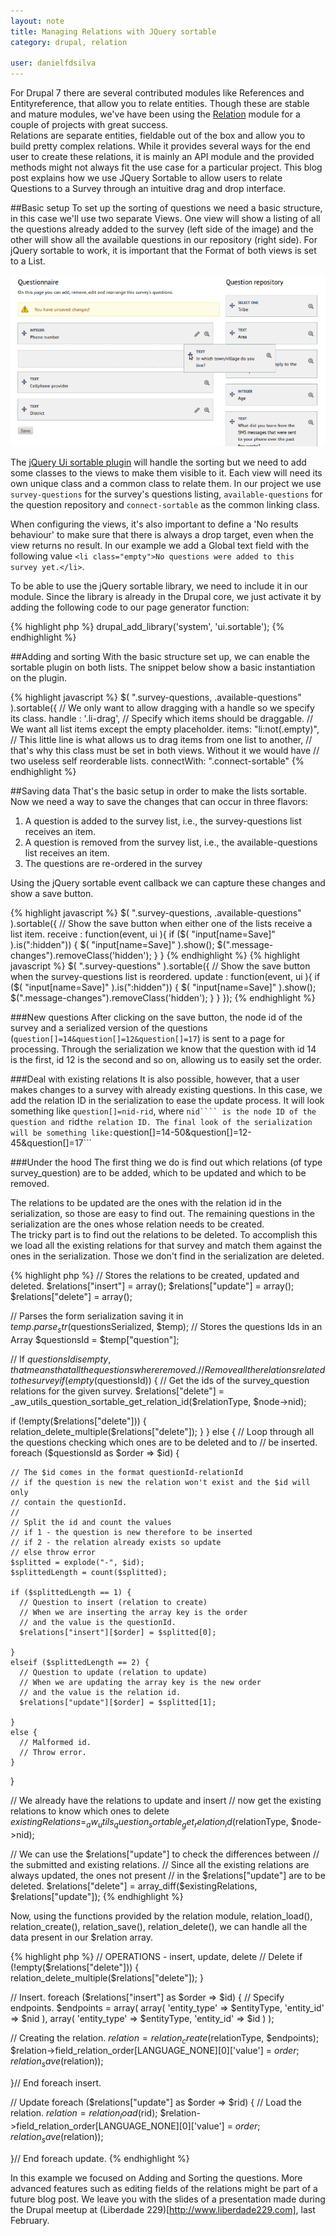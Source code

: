 ```yaml
---
layout: note
title: Managing Relations with JQuery sortable
category: drupal, relation

user: danielfdsilva
---
```

For Drupal 7 there are several contributed modules like References and Entityreference, that allow you to relate entities. Though these are stable and mature modules, we've have been using the [Relation](http://www.drupal.org/relation) module for a couple of projects with great success.  
Relations are separate entities, fieldable out of the box and allow you to build pretty complex relations. While it provides several ways for the end user to create these relations, it is mainly an API module and the provided methods might not always fit the use case for a particular project. This blog post explains how we use JQuery Sortable to allow users to relate Questions to a Survey through an intuitive drag and drop interface.

##Basic setup
To set up the sorting of questions we need a basic structure, in this case we'll use two separate Views. One view will show a listing of all the questions already added to the survey (left side of the image) and the other will show all the available questions in our repository (right side). For jQuery sortable to work, it is important that the Format of both views is set to a List.

![Managing relations through drag and drop](/images/notes/rearrange.png)

The [jQuery Ui sortable plugin](http://jqueryui.com/sortable/) will handle the sorting but we need to add some classes to the views to make them visible to it. Each view will need its own unique class and a common class to relate them. In our project we use ```survey-questions``` for the survey's questions listing, ```available-questions``` for the question repository and ```connect-sortable``` as the common linking class.

When configuring the views, it's also important to define a 'No results behaviour' to make sure that there is always a drop target, even when the view returns no result. In our example we add a Global text field with the following value ```<li class="empty">No questions were added to this survey yet.</li>```.

To be able to use the jQuery sortable library, we need to include it in our module. Since the library is already in the Drupal core, we just activate it by adding the following code to our page generator function:

{% highlight php %}
drupal_add_library('system', 'ui.sortable');
{% endhighlight %}

##Adding and sorting
With the basic structure set up, we can enable the sortable plugin on both lists. The snippet below show a basic instantiation on the plugin.

{% highlight javascript %}
$( ".survey-questions, .available-questions" ).sortable({
  // We only want to allow dragging with a handle so we specify its class.
  handle : '.li-drag',
  // Specify which items should be draggable.
  // We want all list items except the empty placeholder.
  items: "li:not(.empty)",
  // This little line is what allows us to drag items from one list to another,
  // that's why this class must be set in both views. Without it we would have
  // two useless self reorderable lists. 
  connectWith: ".connect-sortable"
{% endhighlight %}

##Saving data
That's the basic setup in order to make the lists sortable. Now we need a way to save the changes that can occur in three flavors:

1. A question is added to the survey list, i.e., the survey-questions list receives an item.
2. A question is removed from the survey list, i.e., the available-questions list receives an item.
3. The questions are re-ordered in the survey
 
Using the jQuery sortable event callback we can capture these changes and show a save button.

{% highlight javascript %}
$( ".survey-questions, .available-questions" ).sortable({
  // Show the save button when either one of the lists receive a list item.
  receive : function(event, ui ){
    if ($( "input[name=Save]" ).is(":hidden")) {
      $( "input[name=Save]" ).show();
      $(".message-changes").removeClass('hidden');
    }
  }
{% endhighlight %}
{% highlight javascript %}
$( ".survey-questions" ).sortable({
  // Show the save button when the survey-questions list is reordered.
  update : function(event, ui ){
    if ($( "input[name=Save]" ).is(":hidden")) {
      $( "input[name=Save]" ).show();
      $(".message-changes").removeClass('hidden');
    }
  }
});
{% endhighlight %}

###New questions
After clicking on the save button, the node id of the survey and a serialized version of the questions (```question[]=14&question[]=12&question[]=17```) is sent to a page for processing. Through the serialization we know that the question with id 14 is the first, id 12 is the second and so on, allowing us to easily set the order.

###Deal with existing relations
It is also possible, however, that a user makes changes to a survey with already existing questions. In this case, we add the relation ID in the serialization to ease the update process. It will look something like ```question[]=nid-rid```, where ```nid```` is the node ID of the question and ```rid``` the relation ID. The final look of the serialization will be something like: ```question[]=14-50&question[]=12-45&question[]=17```

###Under the hood
The first thing we do is find out which relations (of type survey_question) are to be added, which to be updated and which to be removed.

The relations to be updated are the ones with the relation id in the serialization, so those are easy to find out. The remaining questions in the serialization are the ones whose relation needs to be created.  
The tricky part is to find out the relations to be deleted. To accomplish this we load all the existing relations for that survey and match them against the ones in the serialization. Those we don't find in the serialization are deleted.

{% highlight php %}
// Stores the relations to be created, updated and deleted.
$relations["insert"] = array();
$relations["update"] = array();
$relations["delete"] = array();

// Parses the form serialization saving it in $temp.
parse_str($questionsSerialized, $temp);
// Stores the questions Ids in an Array
$questionsId = $temp["question"];

// If $questionsId is empty, that means that all the questions where removed.
// Remove all the relations related to the survey
if (empty($questionsId)) {
  // Get the ids of the survey_question relations for the given survey.
  $relations["delete"] = _aw_utils_question_sortable_get_relation_id($relationType, $node->nid);

  if (!empty($relations["delete"])) {
    relation_delete_multiple($relations["delete"]);
  }
}
else {
  // Loop through all the questions checking which ones are to be deleted and to
  // be inserted.
  foreach ($questionsId as $order => $id) {

    // The $id comes in the format questionId-relationId
    // if the question is new the relation won't exist and the $id will only
    // contain the questionId.
    // 
    // Split the id and count the values
    // if 1 - the question is new therefore to be inserted
    // if 2 - the relation already exists so update
    // else throw error
    $splitted = explode("-", $id);
    $splittedLength = count($splitted);

    if ($splittedLength == 1) {
      // Question to insert (relation to create)
      // When we are inserting the array key is the order
      // and the value is the questionId.
      $relations["insert"][$order] = $splitted[0];

    }
    elseif ($splittedLength == 2) {
      // Question to update (relation to update)
      // When we are updating the array key is the new order
      // and the value is the relation id.
      $relations["update"][$order] = $splitted[1];

    }
    else {
      // Malformed id.
      // Throw error.
    }
  }

  // We already have the relations to update and insert
  // now get the existing relations to know which ones to delete
  $existingRelations = _aw_utils_question_sortable_get_relation_id($relationType, $node->nid);

  // We can use the $relations["update"] to check the differences between
  // the submitted and existing relations.
  // Since all the existing relations are always updated, the ones not present
  // in the $relations["update"] are to be deleted.
  $relations["delete"] = array_diff($existingRelations, $relations["update"]);
{% endhighlight %}

Now, using the functions provided by the relation module, relation_load(), relation_create(), relation_save(), relation_delete(), we can handle all the data present in our $relation array.

{% highlight php %}
// OPERATIONS - insert, update, delete
// Delete
if (!empty($relations["delete"])) {
  relation_delete_multiple($relations["delete"]);
}

// Insert.
foreach ($relations["insert"] as $order => $id) {
  // Specify endpoints.
  $endpoints = array(
    array(
      'entity_type' => $entityType,
      'entity_id' => $nid
    ),
    array(
      'entity_type' => $entityType,
      'entity_id' => $id
    )
  );

  // Creating the relation.
  $relation = relation_create($relationType, $endpoints);
  $relation->field_relation_order[LANGUAGE_NONE][0]['value'] = $order;
  relation_save($relation));

}// End foreach insert.

// Update
foreach ($relations["update"] as $order => $rid) {
  // Load the relation.
  $relation = relation_load($rid);
  $relation->field_relation_order[LANGUAGE_NONE][0]['value'] = $order;
  relation_save($relation));

}// End foreach update.
{% endhighlight %}

In this example we focused on Adding and Sorting the questions. More advanced features such as editing fields of the relations might be part of a future blog post. We leave you with the slides of a presentation made during the Drupal meetup at (Liberdade 229)[http://www.liberdade229.com], last February.

<script async class="speakerdeck-embed" data-id="8ff13e90747101306f181231392d8723" data-ratio="0.707182320441989" src="//speakerdeck.com/assets/embed.js"></script>
